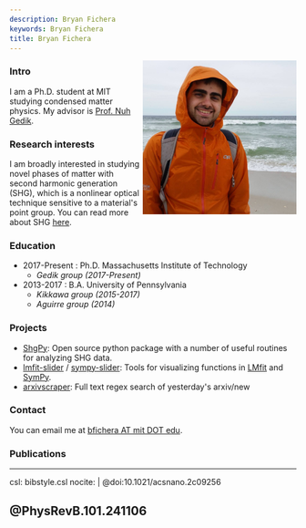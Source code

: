 ```yaml
---
description: Bryan Fichera
keywords: Bryan Fichera
title: Bryan Fichera
---
```


<img src="profile.jpg" alt="me" height="270" align="right"/>

### Intro

I am a Ph.D. student at MIT studying condensed matter physics. My advisor is [Prof. Nuh Gedik](https://web.mit.edu/physics/people/faculty/gedik_nuh.html).

### Research interests

I am broadly interested in studying novel phases of matter with second harmonic generation (SHG), which is a nonlinear optical technique sensitive to a material's point group. You can read more about SHG [here](https://aip.scitation.org/doi/10.1063/1.4891417).

### Education

- 2017-Present : Ph.D. Massachusetts Institute of Technology
    - *Gedik group (2017-Present)*
- 2013-2017 : B.A. University of Pennsylvania
    - *Kikkawa group (2015-2017)*
    - *Aguirre group (2014)*

### Projects

- [ShgPy](https://bfichera.github.io/shgpy/): Open source python package with a number of useful routines for analyzing SHG data. 
- [lmfit-slider](https://github.com/bfichera/lmfit-slider) / [sympy-slider](https://github.com/bfichera/sympy-slider): Tools for visualizing functions in [LMfit](https://github.com/lmfit/lmfit-py) and [SymPy](https://www.sympy.org/en/index.html).
- [arxivscraper](https://github.com/bfichera/arxivscraper): Full text regex search of yesterday's arxiv/new

### Contact

You can email me at [bfichera AT mit DOT edu](mailto:bfichera@mit.edu).

### Publications

---
csl: bibstyle.csl
nocite: |
  @doi:10.1021/acsnano.2c09256

  @PhysRevB.101.241106
---
